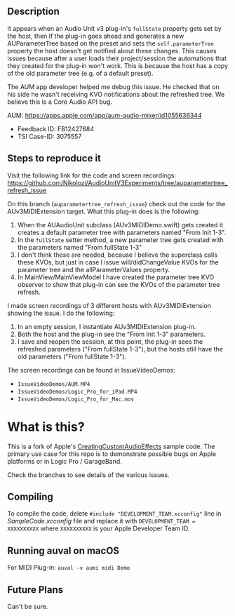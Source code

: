 
## Description

It appears when an Audio Unit v3 plug-in's `fullState` property gets set by the host, then if the plug-in goes ahead and generates a new AUParameterTree based on the preset and sets the `self.parameterTree` property the host doesn't get notified about these changes. This causes issues because after a user loads their project/session the automations that they created for the plug-in won't work. This is because the host has a copy of the old parameter tree (e.g. of a default preset). 

The AUM app developer helped me debug this issue. He checked that on his side he wasn't receiving KVO notifications about the refreshed tree. We believe this is a Core Audio API bug.

AUM: https://apps.apple.com/app/aum-audio-mixer/id1055636344

- Feedback ID: FB12427684
- TSI Case-ID: 3075557

## Steps to reproduce it

Visit the following link for the code and screen recordings: https://github.com/Nikolozi/AudioUnitV3Experiments/tree/auparametertree_refresh_issue

On this branch (`auparametertree_refresh_issue`) check out the code for the AUv3MIDIExtension target. What this plug-in does is the following:

1. When the AUAudioUnit subclass (AUv3MIDIDemo.swift) gets created it creates a default parameter tree with parameters named "From Init 1-3".
2. In the `fullState` setter method, a new parameter tree gets created with the parameters named "From fullState 1-3"
3. I don't think these are needed, because I believe the superclass calls these KVOs, but just in case I issue will/didChangeValue KVOs for the parameter tree and the allParameterValues property.
4. In MainView/MainViewModel I have created the parameter tree KVO observer to show that plug-in can see the KVOs of the parameter tree refresh.

I made screen recordings of 3 different hosts with AUv3MIDIExtension showing the issue. I do the following:
1. In an empty session, I instantiate AUv3MIDIExtension plug-in.
2. Both the host and the plug-in see the "From Init 1-3" parameters.
3. I save and reopen the session, at this point, the plug-in sees the refreshed parameters ("From fullState 1-3"), but the hosts still have the old parameters ("From fullState 1-3").

The screen recordings can be found in IssueVideoDemos:
- `IssueVideoDemos/AUM.MP4`
- `IssueVideoDemos/Logic_Pro_for_iPad.MP4`
- `IssueVideoDemos/Logic_Pro_for_Mac.mov`

# What is this?

This is a fork of Apple's [CreatingCustomAudioEffects](https://developer.apple.com/documentation/audiotoolbox/audio_unit_v3_plug-ins/creating_custom_audio_effects) sample code. The primary use case for this repo is to demonstrate possible bugs on Apple platforms or in Logic Pro / GarageBand.

Check the branches to see details of the various issues.

## Compiling
To compile the code, delete `#include "DEVELOPMENT_TEAM.xcconfig"` line in *SampleCode.xcconfig* file and replace it with `DEVELOPMENT_TEAM = XXXXXXXXXX` where `XXXXXXXXXX` is your Apple Developer Team ID.

## Running auval on macOS

For MIDI Plug-in: `auval -v aumi midi Demo`

## Future Plans

Can't be sure.